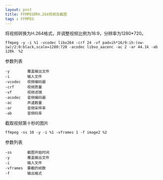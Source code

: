 ```yaml
---
layout: post
title: FFMPEG转H.264视频及截图
tags : FFMPEG
---
```


将视频转换为H.264格式，并调整视频比例为16:9，分辨率为1280*720。

```shell
ffmpeg -y -i %1 -vcodec libx264 -crf 24 -vf pad=ih*16/9:ih:(ow-iw)/2:0:black,scale=1280:720 -acodec libvo_aacenc -ac 2 -ar 44.1k -ab 128k  %2
```

参数列表

```markup
-y        覆盖输出文件  
-i        输入文件  
-vcodec   视频编码器  
-crf      视频质量  
-vf       视频滤镜  
-acodec   音频编码器  
-ac       声道数量  
-ar       音频采样率  
-ab       音频码率  
```

截取视频第十秒的图片

```shell
ffmpeg -ss 10 -y -i %1 -vframes 1 -f image2 %2
```

参数列表

```markup
-ss       截图开始时间  
-y        覆盖输出文件  
-i        输入文件  
-vframes  要截的帧数  
-f        输出格式  
```